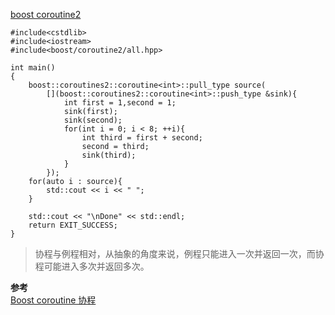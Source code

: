 [boost coroutine2](https://github.com/boostorg/coroutine2/blob/develop/example/fibonacci.cpp)

```
#include<cstdlib>
#include<iostream>
#include<boost/coroutine2/all.hpp>

int main()
{
    boost::coroutines2::coroutine<int>::pull_type source(
        [](boost::coroutines2::coroutine<int>::push_type &sink){
            int first = 1,second = 1;
            sink(first);
            sink(second);
            for(int i = 0; i < 8; ++i){
                int third = first + second;
                second = third;
                sink(third);
            }
        });
    for(auto i : source){
        std::cout << i << " ";
    }

    std::cout << "\nDone" << std::endl;
    return EXIT_SUCCESS;
}
```
> 协程与例程相对，从抽象的角度来说，例程只能进入一次并返回一次，而协程可能进入多次并返回多次。

**参考**  
[Boost coroutine 协程](https://blog.csdn.net/yhcfly/article/details/18368405)
